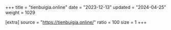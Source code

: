 +++
title = "tienbuigia.online"
date = "2023-12-13"
updated = "2024-04-25"
weight = 1029

[extra]
source = "https://tienbuigia.online/"
ratio = 100
size = 1
+++

